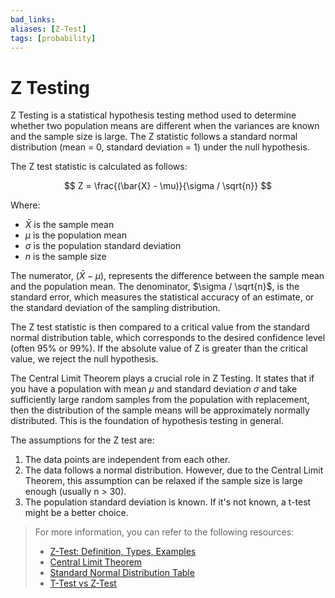 ```yaml
---
bad_links: 
aliases: [Z-Test]
tags: [probability]
---
```

# Z Testing

Z Testing is a statistical hypothesis testing method used to determine whether two population means are different when the variances are known and the sample size is large. The Z statistic follows a standard normal distribution (mean = 0, standard deviation = 1) under the null hypothesis.

The Z test statistic is calculated as follows:

$$
Z = \frac{(\bar{X} - \mu)}{\sigma / \sqrt{n}}
$$

Where:
- $\bar{X}$ is the sample mean
- $\mu$ is the population mean
- $\sigma$ is the population standard deviation
- $n$ is the sample size

The numerator, $(\bar{X} - \mu)$, represents the difference between the sample mean and the population mean. The denominator, $\sigma / \sqrt{n}$, is the standard error, which measures the statistical accuracy of an estimate, or the standard deviation of the sampling distribution.

The Z test statistic is then compared to a critical value from the standard normal distribution table, which corresponds to the desired confidence level (often 95% or 99%). If the absolute value of Z is greater than the critical value, we reject the null hypothesis.

The Central Limit Theorem plays a crucial role in Z Testing. It states that if you have a population with mean $\mu$ and standard deviation $\sigma$ and take sufficiently large random samples from the population with replacement, then the distribution of the sample means will be approximately normally distributed. This is the foundation of hypothesis testing in general.

The assumptions for the Z test are:
1. The data points are independent from each other.
2. The data follows a normal distribution. However, due to the Central Limit Theorem, this assumption can be relaxed if the sample size is large enough (usually n > 30).
3. The population standard deviation is known. If it's not known, a t-test might be a better choice.

> For more information, you can refer to the following resources:
> - [Z-Test: Definition, Types, Examples](https://www.google.com/search?q=Z-Test%3A+Definition%2C+Types%2C+Examples)
> - [Central Limit Theorem](https://www.google.com/search?q=Central+Limit+Theorem)
> - [Standard Normal Distribution Table](https://www.google.com/search?q=Standard+Normal+Distribution+Table)
> - [T-Test vs Z-Test](https://www.google.com/search?q=T-Test+vs+Z-Test)